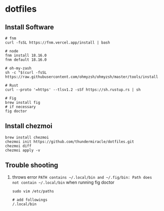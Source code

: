 # dotfiles

## Install Software

```shell
# fnm
curl -fsSL https://fnm.vercel.app/install | bash

# node
fnm install 18.16.0
fnm default 18.16.0

# oh-my-zash
sh -c "$(curl -fsSL https://raw.githubusercontent.com/ohmyzsh/ohmyzsh/master/tools/install.sh)"

# Rust
curl --proto '=https' --tlsv1.2 -sSf https://sh.rustup.rs | sh

# Fig
brew install fig
# if necessary
fig doctor
```

## Install chezmoi

```shell
brew install chezmoi
chezmoi init https://github.com/thundermiracle/dotfiles.git
chezmoi diff
chezmoi apply -v
```

## Trouble shooting

1. throws error `PATH contains ~/.local/bin and ~/.fig/bin: Path does not contain ~/.local/bin` when running fig doctor
   ```shell
   sudo vim /etc/paths

   # add followings
   /.local/bin
   ```

